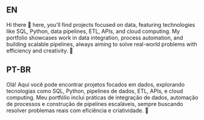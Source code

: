 ## EN
Hi there 👋 here, you'll find projects focused on data, featuring technologies like SQL, Python, data pipelines, ETL, APIs, and cloud computing. My portfolio showcases work in data integration, process automation, and building scalable pipelines, always aiming to solve real-world problems with efficiency and creativity. 🚀


## PT-BR

Olá! Aqui você pode encontrar projetos focados em dados, explorando tecnologias como SQL, Python, pipelines de dados, ETL, APIs, e cloud computing. Meu portfólio inclui práticas de integração de dados, automação de processos e construção de pipelines escaláveis, sempre buscando resolver problemas reais com eficiência e criatividade. 🚀







